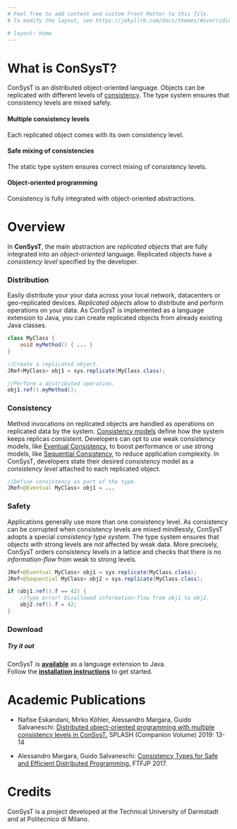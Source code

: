 ```yaml
---
# Feel free to add content and custom Front Matter to this file.
# To modify the layout, see https://jekyllrb.com/docs/themes/#overriding-theme-defaults

# layout: home
---
```


# What is ConSysT?

ConSysT is an distributed object-oriented language. Objects can be replicated with different levels of [consistency](https://en.wikipedia.org/wiki/Consistency_model).
 The type system ensures that consistency levels are mixed safely.

<div id="featureparent">
	<div class="feature">
		<h4>Multiple consistency levels</h4>
		<p>Each replicated object comes with its own consistency level.</p>
	</div>
	<div class="feature">
		<h4>Safe mixing of consistencies</h4>
		<p>The static type system ensures correct mixing of consistency levels.</p>
	</div>
	<div class="feature">
		<h4>Object-oriented programming</h4>
		<p>Consistency is fully integrated with object-oriented abstractions.</p>
	</div>
</div>


<!-- # What is consysT?

Many modern applications use some distribution of data -- sharing pictures with friends, contacting payment servers, or reading news.
In particular, replication of data is useful when scalability, failure tolerance, offline functionality or latency play a role.
For these reasons, data is replicated over devices in a local network, datacenter, or world-wide.

However, when data can be modified, data consistency is a challenge for the system and for developers.
Keeping data consistent all the time is costly as replicas have to coordinate continuously, but may be important to guarantee application correctness.
To counteract this Weak consistency models have been developed to reduce the coordination cost, but developers have to reason about temporarily inconsistent data or asynchronous change propagation.

To make things worse, developers often have to mix consistency models in the same application. -->

<!-- **consysT** is a language and middle ware for that purpose. It lets developers easily define data with different consistency models. It tracks the replicated data and its consistency models through the application and ensures that consistency models are mixed correctly. -->

# Overview

In **ConSysT**, the main abstraction are _replicated objects_ that are fully integrated into an _object-oriented_ language.
Replicated objects have a _consistency level_ specified by the developer.



<!-- Strong consistency levels ensure that application invariants always hold but come at the cost of availability.
Weak models, on the other hand, may have temporary inconsistencies but have a high availability. -->

<!-- Since applications usually work with various consistency levels, consysT uses a *static consistency type system* to ensure that developers *safely mix* data with different consistency levels.

Besides the language, consysT also provides the middleware for distributing replicated data. -->

<!-- **consysT** features easy replication of data using various consistency models and ensures that replicated data with different consistency models is mixed correctly. -->

### Distribution

Easily distribute your your data across your local network, datacenters or geo-replicated devices. _Replicated objects_ allow to distribute and perform operations on your data. As ConSysT is implemented as a language extension to Java, you can create replicated objects from already existing Java classes.

```java
class MyClass {
	void myMethod() { ... }
}

//Create a replicated object.
JRef<MyClass> obj1 = sys.replicate(MyClass.class);

//Perform a distributed operation.
obj1.ref().myMethod();
```


### Consistency

Method invocations on replicated objects are handled as operations on replicated data by the system. [Consistency models](http://jepsen.io/consistency) define how the system keeps replicas consistent. Developers can opt to use weak consistency models, like [Eventual Consistency](https://en.wikipedia.org/wiki/Eventual_consistency), to boost performance or use strong models, like [Sequential Consistency](https://en.wikipedia.org/wiki/Sequential_consistency), to reduce application complexity. In ConSysT, developers state their desired consistency model as a _consistency level_ attached to each replicated object.


```java
//Define consistency as part of the type.
JRef<@Eventual MyClass> obj1 = ...
```

### Safety

Applications generally use more than one consistency level. As consistency can be corrupted when consistency levels are mixed mindlessly, ConSysT adopts a special _consistency type system_.
The type system ensures that objects with strong levels are _not_ affected by weak  data. More precisely, ConSysT orders consistency levels in a lattice and checks that there is no _information-flow_ from weak to strong levels.

```java
JRef<@Eventual MyClass> obj1 = sys.replicate(MyClass.class);
JRef<@Sequential MyClass> obj2 = sys.replicate(MyClass.class);

if (obj1.ref().f == 42) {
	//Type error! Disallowed information-flow from obj1 to obj2.
	obj2.ref().f = 42;
}
```

<!-- # Example


We introduce how **consysT** works with an example.
Assume you have the following `Counter` class in Java.

```java
class Counter {
	int value;

	Counter(int value) {
		this.value = value;
	}

	void inc() {
		value = value + 1;
	}

	int get() {
		return value;
	}
}
``` -->


### Download
<div class="tryout">
<h5>Try it out</h5>
ConSysT is <a href="https://github.com/consysT-project/consyst-code"><strong>available</strong></a> as a language extension to Java.
<br>
Follow the <a href="install.html"><strong>installation instructions</strong></a> to get started.
</div>

# Academic Publications

* Nafise Eskandani, Mirko Köhler, Alessandro Margara, Guido Salvaneschi:
[Distributed object-oriented programming with multiple consistency levels in ConSysT.](https://dl.acm.org/doi/10.1145/3359061.3362779) SPLASH (Companion Volume) 2019: 13-14

* Alessandro Margara, Guido Salvaneschi: [Consistency Types for Safe and Efficient Distributed Programming.](https://dl.acm.org/doi/10.1145/3103111.3104044) FTFJP 2017.

# Credits

ConSysT is a project developed at the Technical University of Darmstadt and at Politecnico di Milano.
